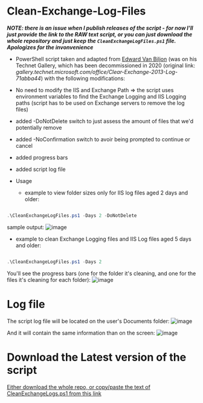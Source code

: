 # Clean-Exchange-Log-Files

***NOTE: there is an issue when I publish releases of the script - for now I'll just provide the link to the RAW text script, or you can just download the whole repository and just keep the `CleanExchangeLogFiles.ps1` file. Apologizes for the invonvenience***

- PowerShell script taken and adapted from [Edward Van Biljon](https://social.technet.microsoft.com/profile/edward+van+biljon) (was on his Technet Gallery, which has been decommissioned in 2020 (original link: *gallery.technet.microsoft.com/office/Clear-Exchange-2013-Log-71abba44*) with the following modifications:

- No need to modify the IIS and Exchange Path => the script uses environment variables to find the Exchange Logging and IIS Logging paths (script has to be used on Exchange servers to remove the log files)

- added -DoNotDelete switch to just assess the amount of files that we'd potentially remove

- added -NoConfirmation switch to avoir being prompted to continue or cancel

- added progress bars

- added script log file

- Usage 

  - example to view folder sizes only for IIS log files aged 2 days and older:

```powershell

.\CleanExchangeLogFiles.ps1 -Days 2 -DoNotDelete

```

sample output:
![image](https://user-images.githubusercontent.com/33433229/112651581-e9f34a80-8e22-11eb-8069-1678a48e5f80.png)


  - example to clean Exchange Logging files and IIS Log files aged 5 days and older:

```powershell

.\CleanExchangeLogFiles.ps1 -Days 2

```

You'll see the progress bars (one for the folder it's cleaning, and one for the files it's cleaning for each folder):
![image](https://user-images.githubusercontent.com/33433229/112651455-c8925e80-8e22-11eb-9b5b-4dfcc98b0e46.png)

# Log file

The script log file will be located on the user's Documents folder:
![image](https://user-images.githubusercontent.com/33433229/112653994-51aa9500-8e25-11eb-95f3-b643e5f03d3b.png)

And it will contain the same information than on the screen:
![image](https://user-images.githubusercontent.com/33433229/112653900-3f305b80-8e25-11eb-9c7c-946196afb044.png)


# Download the Latest version of the script

[Either download the whole repo, or copy/paste the text of CleanExchangeLogs.ps1 from this link](https://raw.githubusercontent.com/SammyKrosoft/Clean-Exchange-Log-Files/master/CleanExchangeLogs.ps1)
